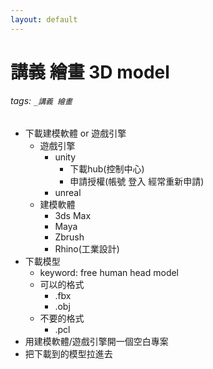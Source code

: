 ```yaml
---
layout: default
---
```

# 講義 繪畫  3D model

###### tags: `_講義 繪畫`

* 下載建模軟體 or 遊戲引擎
  * 遊戲引擎
    * unity
      * 下載hub(控制中心)
      * 申請授權(帳號 登入 經常重新申請)
    * unreal
  * 建模軟體
    * 3ds Max
    * Maya
    * Zbrush
    * Rhino(工業設計)
* 下載模型
  * keyword: free human head model
  * 可以的格式
    * .fbx
    * .obj
  * 不要的格式
    * .pcl
* 用建模軟體/遊戲引擎開一個空白專案
* 把下載到的模型拉進去
